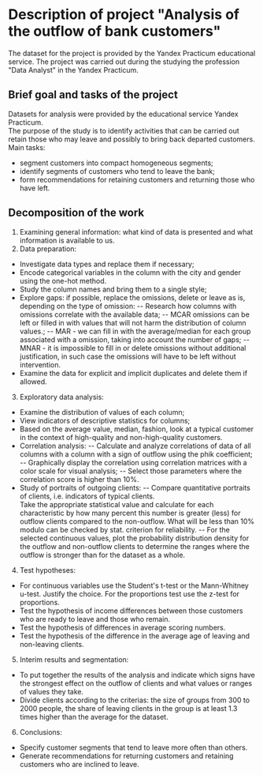 # Description of project "Analysis of the outflow of bank customers"
The dataset for the project is provided by the Yandex Practicum educational service. The project was carried out during the studying the profession "Data Analyst" in the Yandex Practicum.
## Brief goal and tasks of the project
Datasets for analysis were provided by the educational service Yandex Practicum.\
The purpose of the study is to identify activities that can be carried out retain those who may leave and possibly to bring back departed customers.
Main tasks:
- segment customers into compact homogeneous segments;
- identify segments of customers who tend to leave the bank;
- form recommendations for retaining customers and returning those who have left.
## Decomposition of the work
1) Examining general information: what kind of data is presented and what information is available to us.
2) Data preparation:
* Investigate data types and replace them if necessary;
* Encode categorical variables in the column with the city and gender using the one-hot method.
* Study the column names and bring them to a single style;
* Explore gaps: if possible, replace the omissions, delete or leave as is, depending on the type of omission:
  -- Research how columns with omissions correlate with the available data;
  -- MСAR omissions can be left or filled in with values that will not harm the distribution of column values.;
  -- MAR - we can fill in with the average/median for each group associated with a omission, taking into account the number of gaps;
  -- MNAR - it is impossible to fill in or delete omissions without additional justification, in such case the omissions will have to be left without intervention.
* Examine the data for explicit and implicit duplicates and delete them if allowed.
3) Exploratory data analysis:
* Examine the distribution of values of each column;
* View indicators of descriptive statistics for columns;
* Based on the average value, median, fashion, look at a typical customer in the context of high-quality and non-high-quality customers.
* Correlation analysis:
  -- Calculate and analyze correlations of data of all columns with a column with a sign of outflow using the phik coefficient;
  -- Graphically display the correlation using correlation matrices with a color scale for visual analysis;
  -- Select those parameters where the correlation score is higher than 10%.
* Study of portraits of outgoing clients:
  -- Compare quantitative portraits of clients, i.e. indicators of typical clients.\
Take the appropriate statistical value and calculate for each characteristic by how many percent this number is greater (less) for outflow clients compared to the non-outflow. What will be less than 10% modulo can be checked by stat. criterion for reliability.
  -- For the selected continuous values, plot the probability distribution density for the outflow and non-outflow clients to determine the ranges where the outflow is stronger than for the dataset as a whole.
4) Test hypotheses:
* For continuous variables use the Student's t-test or the Mann-Whitney u-test. Justify the choice. For the proportions test use the z-test for proportions.
* Test the hypothesis of income differences between those customers who are ready to leave and those who remain.
* Test the hypothesis of differences in average scoring numbers.
* Test the hypothesis of the difference in the average age of leaving and non-leaving clients.
5) Interim results and segmentation:
* To put together the results of the analysis and indicate which signs have the strongest effect on the outflow of clients and what values or ranges of values they take.
* Divide clients according to the criterias: the size of groups from 300 to 2000 people, the share of leaving clients in the group is at least 1.3 times higher than the average for the dataset.
6) Conclusions:
* Specify customer segments that tend to leave more often than others.
* Generate recommendations for returning customers and retaining customers who are inclined to leave.

